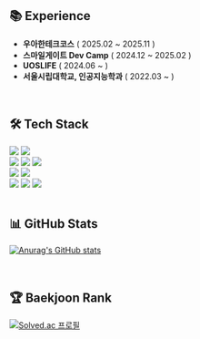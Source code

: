 ## 📚 Experience
- **우아한테크코스** ( 2025.02 ~ 2025.11 )
- **스마일게이트 Dev Camp** ( 2024.12 ~ 2025.02 )
- **UOSLIFE** ( 2024.06 ~ )
- **서울시립대학교, 인공지능학과** ( 2022.03 ~ )
<br/>

## 🛠️ Tech Stack
<div>
  <img src="https://img.shields.io/badge/Java-007396?style=for-the-badge&logo=Java&logoColor=white">
  <img src="https://img.shields.io/badge/Python-3776AB?style=for-the-badge&logo=Python&logoColor=white">
</div>
<div>
  <img src="https://img.shields.io/badge/Spring-6DB33F?style=for-the-badge&logo=Spring&logoColor=white">
  <img src="https://img.shields.io/badge/Spring Boot-6DB33F?style=for-the-badge&logo=Spring Boot&logoColor=white">
  <img src="https://img.shields.io/badge/Spring Security-6DB33F?style=for-the-badge&logo=Spring Security&logoColor=white">
</div>
<div>
  <img src="https://img.shields.io/badge/MySQL-4479A1?style=for-the-badge&logo=MySQL&logoColor=white">
  <img src="https://img.shields.io/badge/PostgreSQL-4169E1?style=for-the-badge&logo=PostgreSQL&logoColor=white">
</div>
<div>
  <img src="https://img.shields.io/badge/GitHub-181717?style=for-the-badge&logo=GitHub&logoColor=white">
  <img src="https://img.shields.io/badge/Git-F05032?style=for-the-badge&logo=Git&logoColor=white">
  <img src="https://img.shields.io/badge/Swagger-85EA2D?style=for-the-badge&logo=Swagger&logoColor=white">
</div>
<br/>

## 📊 GitHub Stats
<div>

[![Anurag's GitHub stats](https://github-readme-stats.vercel.app/api?username=soeun2537&hide_title=true&show_icons=true)](https://github.com/soeun2537)
</div>
<br/>

## 🏆 Baekjoon Rank
<div>

[![Solved.ac 프로필](http://mazassumnida.wtf/api/v2/generate_badge?boj=soeun2537)](https://solved.ac/soeun2537)
</div>
